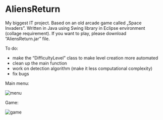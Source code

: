 # AliensReturn
My biggest IT project. Based on an old arcade game called „Space Invaders”. Written in Java using Swing library in Eclipse environment (collage requirement). If you want to play, please download “AliensReturn.jar” file.

To do: 
- make the “DifficultyLevel” class to make level creation more automated
- clean up the main function
- work on detection algorithm (make it less computational complexity)
- fix bugs

Main menu: 

![menu](https://user-images.githubusercontent.com/103827892/222957326-ab1b15b1-bc75-46a1-b763-ce870d41f43b.png)

Game: 

![game](https://user-images.githubusercontent.com/103827892/222957329-ac6a5304-ad26-4b9a-ab9a-60e43f879e0b.png)
